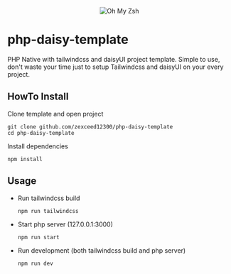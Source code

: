<p align="center"><img src="https://github.com/zexceed12300/php-daisy-template/blob/master/.github/image.png?raw=true" alt="Oh My Zsh"></p>

# php-daisy-template
PHP Native with tailwindcss and daisyUI project template. Simple to use, don't waste your time just to setup Tailwindcss and daisyUI on your every project.
## HowTo Install

Clone template and open project

```
git clone github.com/zexceed12300/php-daisy-template
cd php-daisy-template
```

Install dependencies

```
npm install 
```
## Usage
- Run tailwindcss build
  ```
  npm run tailwindcss
  ```
- Start php server (127.0.0.1:3000)
  ```
  npm run start
  ```
- Run development (both tailwindcss build and php server)
  ```
  npm run dev
  ```
